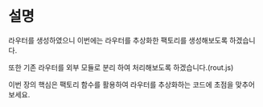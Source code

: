 # 설명

라우터를 생성하였으니 이번에는 라우터를 추상화한 팩토리를 생성해보도록 하겠습니다.

또한 기존 라우터를 외부 모듈로 분리 하여 처리해보도록 하겠습니다.(rout.js)

이번 장의 핵심은 팩토리 함수를 활용하여 라우터를 추상화하는 코드에 초점을 맞추어 보세요.